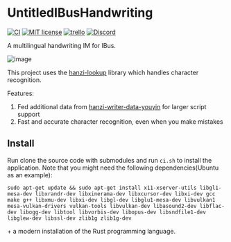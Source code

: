 # UntitledIBusHandwriting
[![CI](https://github.com/MadLadSquad/UntitledIBusHandwriting/actions/workflows/ci.yml/badge.svg)](https://github.com/MadLadSquad/UntitledIBusHandwriting/actions/workflows/ci.yml)
[![MIT license](https://img.shields.io/badge/License-MIT-blue.svg)](https://lbesson.mit-license.org/)
[![trello](https://img.shields.io/badge/Trello-UDE-blue])](https://trello.com/b/HmfuRY2K/untitleddesktop)
[![Discord](https://img.shields.io/discord/717037253292982315.svg?label=&logo=discord&logoColor=ffffff&color=7389D8&labelColor=6A7EC2)](https://discord.gg/4wgH8ZE)

A multilingual handwriting IM for IBus.

![image](https://github.com/MadLadSquad/UntitledIBusHandwriting/assets/40400590/b15035d2-2687-40c2-a9c1-0305182a966f)

This project uses the [hanzi-lookup](https://github.com/gugray/hanzi_lookup/) library which handles character recognition.

Features:
1. Fed additional data from [hanzi-writer-data-youyin](https://github.com/MadLadSquad/hanzi-writer-data-youyin/) for larger script support
1. Fast and accurate character recognition, even when you make mistakes

## Install
Run clone the source code with submodules and run `ci.sh` to install the application. Note that you might need the following dependencies(Ubuntu as an example):
```
sudo apt-get update && sudo apt-get install x11-xserver-utils libgl1-mesa-dev libxrandr-dev libxinerama-dev libxcursor-dev libxi-dev gcc make g++ libxmu-dev libxi-dev libgl-dev libglu1-mesa-dev libvulkan1 mesa-vulkan-drivers vulkan-tools libvulkan-dev libasound2-dev libflac-dev libogg-dev libtool libvorbis-dev libopus-dev libsndfile1-dev libglew-dev libssl-dev zlib1g zlib1g-dev
```
\+ a modern installation of the Rust programming language.
